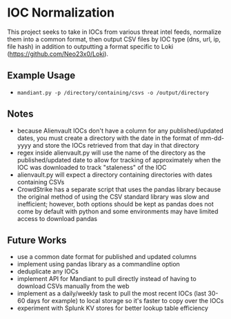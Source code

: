 # IOC Normalization

This project seeks to take in IOCs from various threat intel feeds, normalize them into a common format, then output CSV files by IOC type (dns, url, ip, file hash) in addition to outputting a format specific to Loki (https://github.com/Neo23x0/Loki).

## Example Usage
- `mandiant.py -p /directory/containing/csvs -o /output/directory`

## Notes
- because Alienvault IOCs don't have a column for any published/updated dates, you must create a directory with the date in the format of mm-dd-yyyy and store the IOCs retrieved from that day in that directory
- regex inside alienvault.py will use the name of the directory as the published/updated date to allow for tracking of approximately when the IOC was downloaded to track "staleness" of the IOC
- alienvault.py will expect a directory containing directories with dates containing CSVs
- CrowdStrike has a separate script that uses the pandas library because the original method of using the CSV standard library was slow and inefficient; however, both options should be kept as pandas does not come by default with python and some environments may have limited access to download pandas

## Future Works
- use a common date format for published and updated columns
- implement using pandas library as a commandline option
- deduplicate any IOCs
- implement API for Mandiant to pull directly instead of having to download CSVs manually from the web
- implement as a daily/weekly task to pull the most recent IOCs (last 30-60 days for example) to local storage so it's faster to copy over the IOCs
- experiment with Splunk KV stores for better lookup table efficiency
